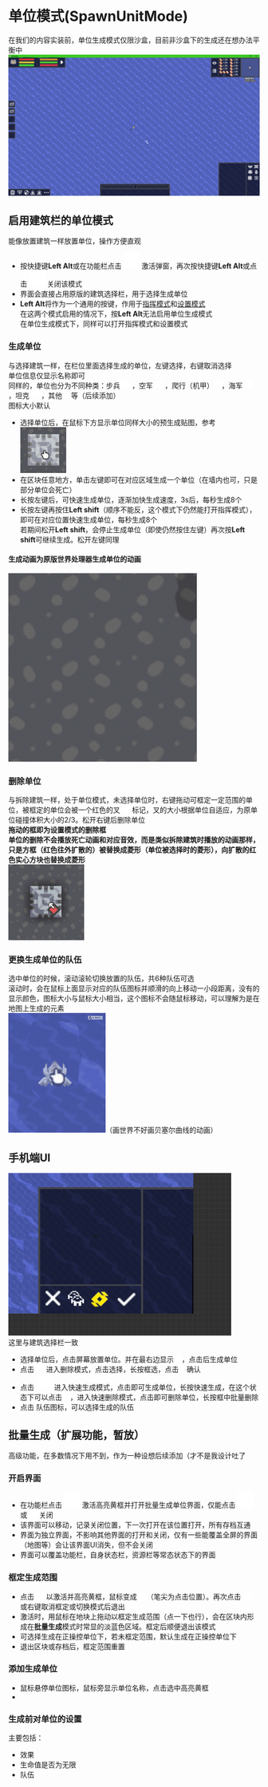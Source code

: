 # 单位模式(SpawnUnitMode) 
在我们的内容实装前，单位生成模式仅限沙盒，目前非沙盒下的生成还在想办法平衡中
![alt text](图/单位模式.png)
## 启用建筑栏的单位模式
能像放置建筑一样放置单位，操作方便直观  
- 按快捷键**Left Alt**或在功能栏点击 ![alt text](图/spawn-unit.png) 激活弹窗，再次按快捷键**Left Alt**或点击 ![alt text](图/spawn-unit.png) 关闭该模式
- 界面会直接占用原版的建筑选择栏，用于选择生成单位
- **Left Alt**将作为一个通用的按键，作用于[指挥模式](../../显示优化/重构原版UI/指挥栏.md)和[设置模式](../../../../#已完成项目优化&添加/设置模式扩展-单位.md)  
在这两个模式启用的情况下，按**Left Alt**无法启用单位生成模式  
在单位生成模式下，同样可以打开指挥模式和设置模式
### 生成单位
与选择建筑一样，在栏位里面选择生成的单位，左键选择，右键取消选择  
单位信息仅显示名称即可  
同样的，单位也分为不同种类：步兵 ![alt text](图/infantry.png) ，空军 ![alt text](图/luftwaffe.png) ，爬行（机甲）![alt text](图/mecha.png)，海军 ![alt text](图/navy.png) ，坦克 ![alt text](图/tank.png) ，其他 ![alt text](图/effect.png) 等（后续添加）  
图标大小默认
- 选择单位后，在鼠标下方显示单位同样大小的预生成贴图，参考  
  ![alt text](图/预建造.gif)
- 在区块任意地方，单击左键即可在对应区域生成一个单位（在墙内也可，只是部分单位会死亡）
- 长按左键后，可快速生成单位，逐渐加快生成速度，3s后，每秒生成8个
- 长按左键再按住**Left shift**（顺序不能反，这个模式下仍然能打开指挥模式），即可在对应位置快速生成单位，每秒生成8个  
若期间松开**Left shift**，会停止生成单位（即使仍然按住左键）再次按**Left shift**可继续生成。松开左键同理  
#### 生成动画为原版世界处理器生成单位的动画  

![alt text](图/生成动画.gif)
### 删除单位
与拆除建筑一样，处于单位模式，未选择单位时，右键拖动可框定一定范围的单位，被框定的单位会被一个红色的叉 ![alt text](图/cancel.png) 标记，叉的大小根据单位自适应，为原单位碰撞体积大小的2/3。松开右键后删除单位  
**拖动的框即为设置模式的删除框**  
**单位的删除不会播放死亡动画和对应音效，而是类似拆除建筑时播放的动画那样，只是方框（红色往外扩散的）被替换成菱形（单位被选择时的菱形），向扩散的红色实心方块也替换成菱形**  
![alt text](图/参考动画.gif)  
### 更换生成单位的队伍
选中单位的时候，滚动滚轮切换放置的队伍，共6种队伍可选   
滚动时，会在鼠标上面显示对应的队伍图标并顺滑的向上移动一小段距离，没有的显示颜色，图标大小与鼠标大小相当，这个图标不会随鼠标移动，可以理解为是在地图上生成的元素  
![alt text](图/单位生成-换队伍.gif)（画世界不好画贝塞尔曲线的动画）
## 手机端UI
![alt text](../图/单位生成-手机.png)  
这里与建筑选择栏一致  
- 选择单位后，点击屏幕放置单位。并在最右边显示![alt text](图/check.png)，点击后生成单位  
- 点击 ![alt text](图/cancel.png) 进入删除模式，点击选择，长按框选，点击![alt text](图/check.png)确认  
- 点击 ![alt text](图/manyunit.png) 进入快速生成模式，点击即可生成单位，长按快速生成，在这个状态下可以点击![alt text](图/cancel.png)，进入快速删除模式，点击即可删除单位，长按框中批量删除
- 点击 队伍图标，可以选择生成的队伍   
## 批量生成（扩展功能，暂放）
高级功能，在多数情况下用不到，作为一种设想后续添加（才不是我设计吐了
### 开启界面
- 在功能栏点击 ![alt text](图/spawn-uint-multiple.png) 激活高亮黄框并打开批量生成单位界面，仅能点击 ![alt text](图/spawn-uint-multiple.png) 或 ![alt text](图/cancel.png)  关闭  
- 该界面可以移动，记录关闭位置，下一次打开在该位置打开，所有存档互通
- 界面为独立界面，不影响其他界面的打开和关闭，仅有一些能覆盖全屏的界面（地图等）会让该界面UI消失，但不会关闭
- 界面可以覆盖功能栏，自身状态栏，资源栏等常态状态下的界面
### 框定生成范围
- 点击 ![alt text](图/pencil.png) 以激活并高亮黄框，鼠标变成 ![alt text](图/pencil.png)（笔尖为点击位置）。再次点击 ![alt text](图/pencil.png) 或右键取消框定或切换模式后退出  
- 激活时，用鼠标在地块上拖动以框定生成范围（点一下也行），会在区块内形成在**批量生成**模式时常显的淡蓝色区域。框定后顺便退出该模式
- 可选择生成在正操控单位下，若未框定范围，默认生成在正操控单位下
- 退出区块或存档后，框定范围重置
### 添加生成单位
- 鼠标悬停单位图标，鼠标旁显示单位名称，点击选中高亮黄框
- 
### 生成前对单位的设置
主要包括：
- 效果
- 生命值是否为无限
- 队伍